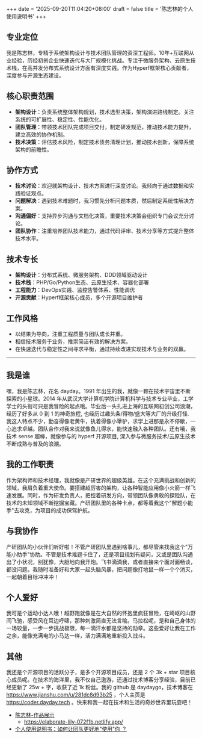 +++
date = '2025-09-20T11:04:20+08:00'
draft = false
title = '陈志林的个人使用说明书'
+++

## 专业定位

我是陈志林，专精于系统架构设计与技术团队管理的资深工程师。10年+互联网从业经验，历经初创企业快速迭代与大厂规模化挑战。专注于微服务架构、云原生技术栈，在高并发分布式系统设计方面有深度实践。作为Hyperf框架核心贡献者，深度参与开源生态建设。

## 核心职责范围

- **架构设计**：负责系统整体架构规划，技术选型决策，架构演进路线制定。关注系统的可扩展性、稳定性、性能优化。
- **团队管理**：带领技术团队完成项目交付，制定研发规范，推动技术能力提升，建立高效的协作机制。
- **技术决策**：评估技术风险，制定技术债务清理计划，推动技术创新，保障系统架构的前瞻性。

## 协作方式

- **技术讨论**：欢迎就架构设计、技术方案进行深度讨论。我倾向于通过数据和实践验证观点。
- **问题解决**：遇到技术难题时，我习惯先分析问题本质，然后制定系统性解决方案。
- **沟通偏好**：支持异步沟通与文档化决策，重要技术决策会组织专门会议充分讨论。
- **团队协作**：注重培养团队技术能力，通过代码评审、技术分享等方式提升整体技术水平。

## 技术专长

- **架构设计**：分布式系统、微服务架构、DDD领域驱动设计
- **技术栈**：PHP/Go/Python生态、云原生技术、容器化部署
- **工程能力**：DevOps实践、监控告警体系、性能调优
- **开源贡献**：Hyperf框架核心成员，多个开源项目维护者

## 工作风格

- 以结果为导向，注重工程质量与团队成长并重。
- 相信技术服务于业务，推崇简洁有效的解决方案。
- 在快速迭代与稳定性之间寻求平衡，通过持续改进实现技术与业务的双赢。

---

## 我是谁

嘿，我是陈志林，花名 dayday。1991 年出生的我，就像一颗在技术宇宙里不断探索的小星球。2014 年从武汉大学计算机学院计算机科学与技术专业毕业，工学学士的头衔可只是我冒险的起点哦。毕业后一头扎进上海的互联网初创公司浪潮，经历了好多从 0 到 1 的神奇旅程, 也经历过趣头条/得物/盛大等大厂的升级打怪. 我这人特点不少，勤奋得像老黄牛，执着得像小犟驴，求学上进那是永不停歇，一心追求卓越。团队合作对我来说就像鱼儿得水，能快速融入各种团队。还有哦，我技术 sense 超棒，就像参与的 hyperf 开源项目, 深入参与微服务技术/云原生技术不断成熟与普及的浪潮。

## 我的工作职责

作为架构师和技术经理，我就像是产研世界的超级英雄。在这个充满挑战和创新的领域，我肩负着重大使命。要搭建超厉害的架构，让各种智能应用像小火箭一样飞速发展。同时，作为研发负责人，把控着研发方向，带领团队像勇敢的探险队，在技术的未知领域不断挖掘宝藏。产研团队里的各种卡点，都等着我这个"解题小能手"去攻克，为项目的成功保驾护航。 
## 与我协作

产研团队的小伙伴们听好啦！不管产研团队里遇到啥事儿，都尽管来找我这个"万能小助手"协助。不管是技术难题卡住了，还是项目规划有疑问，又或是团队沟通出了小状况，别犹豫，大胆地向我开炮。飞书滴滴我，或者直接来个面对面畅谈，都没问题。我随时准备好和大家一起头脑风暴，把问题像打地鼠一样一个个消灭，一起朝着目标冲冲冲！ 

## 个人爱好

我可是个运动小达人哦！越野跑就像是在大自然的怀抱里疯狂冒险，在崎岖的山野间飞驰，感受风在耳边呼啸，那种刺激简直无法言喻。马拉松呢，是和自己身体的一场较量，一步一步挑战极限，每一滴汗水都是坚持的勋章。这些爱好让我在工作之余，能像充满电的小马达一样，活力满满地重新投入战斗。 

## 其他

我还是个开源项目的活跃分子，是多个开源项目成员，还是 2 个 3k + star 项目核心成员呢。在技术的海洋里，我不仅自己遨游，还通过技术博客分享经验，目前已经更新了 25w + 字，收获了近 1k 粉丝。我的 github 是 daydaygo，技术博客在 https://www.jianshu.com/u/281dc8d93b25 ，个人主页是 https://coder.dayday.tech 。快来和我一起在技术和生活的奇妙世界里玩耍吧！

- [陈志林-作品展示](https://github.com/daydaygo/hugo-blog/blob/main/content/posts/my-cv-works.md)
    - https://elaborate-lily-072f1b.netlify.app/
- [个人使用说明书：如何让团队更好地"使用"你 ？](https://www.feishu.cn/hc/zh-CN/articles/360048137813-%E4%B8%AA%E4%BA%BA%E4%BD%BF%E7%94%A8%E8%AF%B4%E6%98%8E%E4%B9%A6-%E5%A6%82%E4%BD%95%E8%AE%A9%E5%9B%A2%E9%98%9F%E6%9B%B4%E5%A5%BD%E5%9C%B0-%E4%BD%BF%E7%94%A8-%E4%BD%A0)